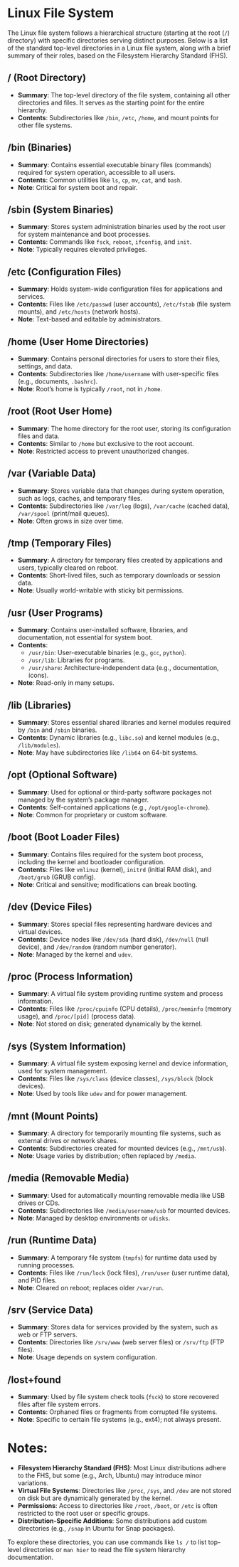 # Linux File System

The Linux file system follows a hierarchical structure (starting at the root (`/`) directory) with specific directories serving distinct purposes. Below is a list of the standard top-level directories in a Linux file system, along with a brief summary of their roles, based on the Filesystem Hierarchy Standard (FHS).

## / (Root Directory)

* **Summary**: The top-level directory of the file system, containing all other directories and files. It serves as the starting point for the entire hierarchy.  
* **Contents**: Subdirectories like `/bin`, `/etc`, `/home`, and mount points for other file systems.

## /bin (Binaries)

* **Summary**: Contains essential executable binary files (commands) required for system operation, accessible to all users.  
* **Contents**: Common utilities like `ls`, `cp`, `mv`, `cat`, and `bash`.  
* **Note**: Critical for system boot and repair.

## /sbin (System Binaries)

* **Summary**: Stores system administration binaries used by the root user for system maintenance and boot processes.  
* **Contents**: Commands like `fsck`, `reboot`, `ifconfig`, and `init`.  
* **Note**: Typically requires elevated privileges.

## /etc (Configuration Files)

* **Summary**: Holds system-wide configuration files for applications and services.  
* **Contents**: Files like `/etc/passwd` (user accounts), `/etc/fstab` (file system mounts), and `/etc/hosts` (network hosts).  
* **Note**: Text-based and editable by administrators.

## /home (User Home Directories)

* **Summary**: Contains personal directories for users to store their files, settings, and data.  
* **Contents**: Subdirectories like `/home/username` with user-specific files (e.g., documents, `.bashrc`).  
* **Note**: Root’s home is typically `/root`, not in `/home`.

## /root (Root User Home)

* **Summary**: The home directory for the root user, storing its configuration files and data.  
* **Contents**: Similar to `/home` but exclusive to the root account.  
* **Note**: Restricted access to prevent unauthorized changes.

## /var (Variable Data)

* **Summary**: Stores variable data that changes during system operation, such as logs, caches, and temporary files.  
* **Contents**: Subdirectories like `/var/log` (logs), `/var/cache` (cached data), `/var/spool` (print/mail queues).  
* **Note**: Often grows in size over time.

## /tmp (Temporary Files)

* **Summary**: A directory for temporary files created by applications and users, typically cleared on reboot.  
* **Contents**: Short-lived files, such as temporary downloads or session data.  
* **Note**: Usually world-writable with sticky bit permissions.

## /usr (User Programs)

* **Summary**: Contains user-installed software, libraries, and documentation, not essential for system boot.  
* **Contents**:  
  * `/usr/bin`: User-executable binaries (e.g., `gcc`, `python`).  
  * `/usr/lib`: Libraries for programs.  
  * `/usr/share`: Architecture-independent data (e.g., documentation, icons).  
* **Note**: Read-only in many setups.

## /lib (Libraries)

* **Summary**: Stores essential shared libraries and kernel modules required by `/bin` and `/sbin` binaries.  
* **Contents**: Dynamic libraries (e.g., `libc.so`) and kernel modules (e.g., `/lib/modules`).  
* **Note**: May have subdirectories like `/lib64` on 64-bit systems.

## /opt (Optional Software)

* **Summary**: Used for optional or third-party software packages not managed by the system’s package manager.  
* **Contents**: Self-contained applications (e.g., `/opt/google-chrome`).  
* **Note**: Common for proprietary or custom software.

## /boot (Boot Loader Files)

* **Summary**: Contains files required for the system boot process, including the kernel and bootloader configuration.  
* **Contents**: Files like `vmlinuz` (kernel), `initrd` (initial RAM disk), and `/boot/grub` (GRUB config).  
* **Note**: Critical and sensitive; modifications can break booting.

## /dev (Device Files)

* **Summary**: Stores special files representing hardware devices and virtual devices.  
* **Contents**: Device nodes like `/dev/sda` (hard disk), `/dev/null` (null device), and `/dev/random` (random number generator).  
* **Note**: Managed by the kernel and `udev`.

## /proc (Process Information)

* **Summary**: A virtual file system providing runtime system and process information.  
* **Contents**: Files like `/proc/cpuinfo` (CPU details), `/proc/meminfo` (memory usage), and `/proc/[pid]` (process data).  
* **Note**: Not stored on disk; generated dynamically by the kernel.

## /sys (System Information)

* **Summary**: A virtual file system exposing kernel and device information, used for system management.  
* **Contents**: Files like `/sys/class` (device classes), `/sys/block` (block devices).  
* **Note**: Used by tools like `udev` and for power management.

## /mnt (Mount Points)

* **Summary**: A directory for temporarily mounting file systems, such as external drives or network shares.  
* **Contents**: Subdirectories created for mounted devices (e.g., `/mnt/usb`).  
* **Note**: Usage varies by distribution; often replaced by `/media`.

## /media (Removable Media)

* **Summary**: Used for automatically mounting removable media like USB drives or CDs.  
* **Contents**: Subdirectories like `/media/username/usb` for mounted devices.  
* **Note**: Managed by desktop environments or `udisks`.

## /run (Runtime Data)

* **Summary**: A temporary file system (`tmpfs`) for runtime data used by running processes.  
* **Contents**: Files like `/run/lock` (lock files), `/run/user` (user runtime data), and PID files.  
* **Note**: Cleared on reboot; replaces older `/var/run`.

## /srv (Service Data)

* **Summary**: Stores data for services provided by the system, such as web or FTP servers.  
* **Contents**: Directories like `/srv/www` (web server files) or `/srv/ftp` (FTP files).  
* **Note**: Usage depends on system configuration.

## /lost+found

* **Summary**: Used by file system check tools (`fsck`) to store recovered files after file system errors.  
* **Contents**: Orphaned files or fragments from corrupted file systems.  
* **Note**: Specific to certain file systems (e.g., ext4); not always present.

# Notes:

* **Filesystem Hierarchy Standard (FHS)**: Most Linux distributions adhere to the FHS, but some (e.g., Arch, Ubuntu) may introduce minor variations.  
* **Virtual File Systems**: Directories like `/proc`, `/sys`, and `/dev` are not stored on disk but are dynamically generated by the kernel.  
* **Permissions**: Access to directories like `/root`, `/boot`, or `/etc` is often restricted to the root user or specific groups.  
* **Distribution-Specific Additions**: Some distributions add custom directories (e.g., `/snap` in Ubuntu for Snap packages).

To explore these directories, you can use commands like `ls /` to list top-level directories or `man hier` to read the file system hierarchy documentation.  
